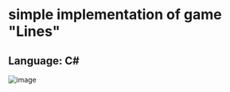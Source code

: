 # simple implementation of game "Lines"
## Language: C#
![image](https://user-images.githubusercontent.com/58532843/135731941-26e42391-6b46-46f3-ab43-44e40dc886ae.png)
